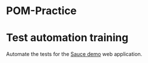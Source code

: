 # POM-Practice

# Test automation training
Automate the tests for the [Sauce demo](https://www.saucedemo.com/) web application.
